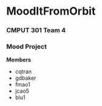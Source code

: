 # MoodItFromOrbit
### CMPUT 301 Team 4
### Mood Project
**Members**
- cqtran
- gdbaker
- fmao1
- jcao5
- blu1
